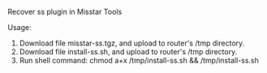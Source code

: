 Recover ss plugin in Misstar Tools

Usage:
1. Download file misstar-ss.tgz, and upload to router's /tmp directory.
2. Download file install-ss.sh, and upload to router's /tmp directory.
3. Run shell command: chmod a+x /tmp/install-ss.sh && /tmp/install-ss.sh
